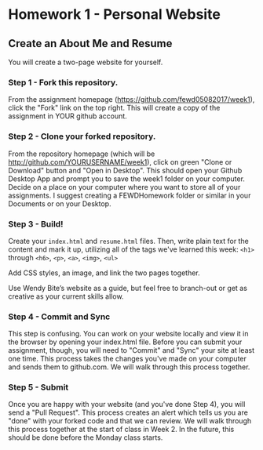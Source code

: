 # Homework 1 - Personal Website

## Create an About Me and Resume

You will create a two-page website for yourself.

### Step 1 - Fork this repository.

From the assignment homepage (https://github.com/fewd05082017/week1), click the "Fork" link on the top right. This will create a copy of the assignment in YOUR github account.

### Step 2 - Clone your forked repository.

From the repository homepage (which will be http://github.com/YOURUSERNAME/week1), click on green "Clone or Download" button and "Open in Desktop". This should open your Github Desktop App and prompt you to save the week1 folder on your computer. Decide on a place on your computer where you want to store all of your assignments. I suggest creating a FEWDHomework folder or similar in your Documents or on your Desktop. 

### Step 3 - Build!

Create your `index.html` and `resume.html` files. Then, write plain text for the content and mark it up, utilizing all of the tags we've learned this week: `<h1>` through `<h6>`, `<p>`, `<a>`, `<img>`, `<ul>`

Add CSS styles, an image, and link the two pages together.

Use Wendy Bite’s website as a guide, but feel free to branch-out or get as creative as your current skills allow.

### Step 4 - Commit and Sync

This step is confusing. You can work on your website locally and view it in the browser by opening your index.html file. Before you can submit your assignment, though, you will need to "Commit" and "Sync" your site at least one time. This process takes the changes you've made on your computer and sends them to github.com. We will walk through this process together.

### Step 5 - Submit

Once you are happy with your website (and you've done Step 4), you will send a "Pull Request". This process creates an alert which tells us you are "done" with your forked code and that we can review. We will walk through this process together at the start of class in Week 2. In the future, this should be done before the Monday class starts.
